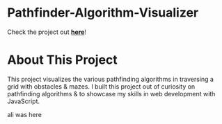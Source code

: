 # Pathfinder-Algorithm-Visualizer
Check the project out [**here**](https://lennonchoong.github.io/Pathfinder-Algorithm-Visualizer/)!

# About This Project
This project visualizes the various pathfinding algorithms in traversing a grid with obstacles \& mazes. I built this project out of curiosity on pathfinding algorithms \& to showcase my skills in web development with JavaScript.

ali was here
